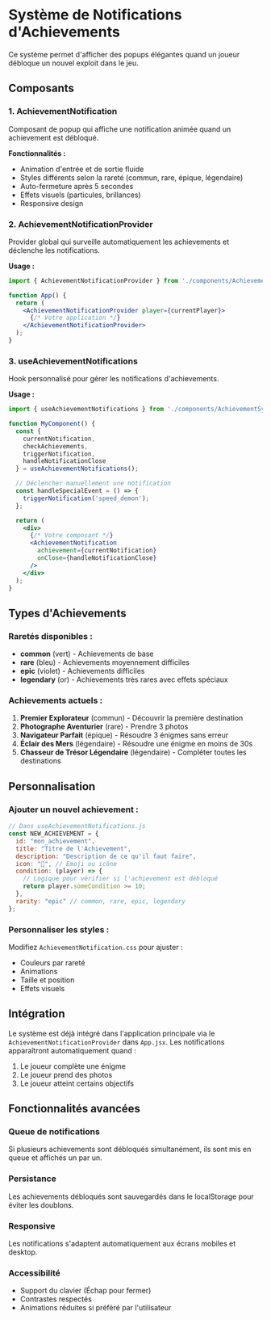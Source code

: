 # Système de Notifications d'Achievements

Ce système permet d'afficher des popups élégantes quand un joueur débloque un nouvel exploit dans le jeu.

## Composants

### 1. AchievementNotification
Composant de popup qui affiche une notification animée quand un achievement est débloqué.

**Fonctionnalités :**
- Animation d'entrée et de sortie fluide
- Styles différents selon la rareté (commun, rare, épique, légendaire)
- Auto-fermeture après 5 secondes
- Effets visuels (particules, brillances)
- Responsive design

### 2. AchievementNotificationProvider
Provider global qui surveille automatiquement les achievements et déclenche les notifications.

**Usage :**
```jsx
import { AchievementNotificationProvider } from './components/AchievementSystem';

function App() {
  return (
    <AchievementNotificationProvider player={currentPlayer}>
      {/* Votre application */}
    </AchievementNotificationProvider>
  );
}
```

### 3. useAchievementNotifications
Hook personnalisé pour gérer les notifications d'achievements.

**Usage :**
```jsx
import { useAchievementNotifications } from './components/AchievementSystem';

function MyComponent() {
  const { 
    currentNotification, 
    checkAchievements, 
    triggerNotification,
    handleNotificationClose 
  } = useAchievementNotifications();

  // Déclencher manuellement une notification
  const handleSpecialEvent = () => {
    triggerNotification('speed_demon');
  };

  return (
    <div>
      {/* Votre composant */}
      <AchievementNotification 
        achievement={currentNotification}
        onClose={handleNotificationClose}
      />
    </div>
  );
}
```

## Types d'Achievements

### Raretés disponibles :
- **common** (vert) - Achievements de base
- **rare** (bleu) - Achievements moyennement difficiles
- **epic** (violet) - Achievements difficiles
- **legendary** (or) - Achievements très rares avec effets spéciaux

### Achievements actuels :
1. **Premier Explorateur** (commun) - Découvrir la première destination
2. **Photographe Aventurier** (rare) - Prendre 3 photos
3. **Navigateur Parfait** (épique) - Résoudre 3 énigmes sans erreur
4. **Éclair des Mers** (légendaire) - Résoudre une énigme en moins de 30s
5. **Chasseur de Trésor Légendaire** (légendaire) - Compléter toutes les destinations

## Personnalisation

### Ajouter un nouvel achievement :
```javascript
// Dans useAchievementNotifications.js
const NEW_ACHIEVEMENT = {
  id: "mon_achievement",
  title: "Titre de l'Achievement",
  description: "Description de ce qu'il faut faire",
  icon: "🎯", // Emoji ou icône
  condition: (player) => {
    // Logique pour vérifier si l'achievement est débloqué
    return player.someCondition >= 10;
  },
  rarity: "epic" // common, rare, epic, legendary
};
```

### Personnaliser les styles :
Modifiez `AchievementNotification.css` pour ajuster :
- Couleurs par rareté
- Animations
- Taille et position
- Effets visuels

## Intégration

Le système est déjà intégré dans l'application principale via le `AchievementNotificationProvider` dans `App.jsx`. Les notifications apparaîtront automatiquement quand :

1. Le joueur complète une énigme
2. Le joueur prend des photos
3. Le joueur atteint certains objectifs

## Fonctionnalités avancées

### Queue de notifications
Si plusieurs achievements sont débloqués simultanément, ils sont mis en queue et affichés un par un.

### Persistance
Les achievements débloqués sont sauvegardés dans le localStorage pour éviter les doublons.

### Responsive
Les notifications s'adaptent automatiquement aux écrans mobiles et desktop.

### Accessibilité
- Support du clavier (Échap pour fermer)
- Contrastes respectés
- Animations réduites si préféré par l'utilisateur